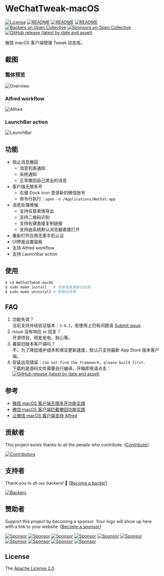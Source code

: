 # WeChatTweak-macOS

[![License](https://img.shields.io/badge/License-Apache%202.0-green.svg)](LICENSE)
[![README](https://img.shields.io/badge/README-English-blue.svg)](README-English.md)
[![README](https://img.shields.io/badge/README-中文-blue.svg)](README.md)
[![README](https://img.shields.io/badge/Telegram-WeChatTweak-brightgreen.svg)](https://t.me/joinchat/B0vW8kPU5OrwdC1qRbaqRA)
[![Backers on Open Collective](https://opencollective.com/WeChatTweak-macOS/backers/badge.svg)](#backers)
[![Sponsors on Open Collective](https://opencollective.com/WeChatTweak-macOS/sponsors/badge.svg)](#sponsors)
[![GitHub release (latest by date and asset)](https://img.shields.io/github/downloads/Sunnyyoung/WeChatTweak-macOS/latest/WeChatTweak-macOS.zip?label=下载&logo=wechat&style=social)](https://github.com/Sunnyyoung/WeChatTweak-macOS/releases/latest/download/WeChatTweak-macOS.zip)

微信 macOS 客户端增强 Tweak 动态库。

## 截图

### 整体预览

![Overview](Screenshot/0x01.png)

### Alfred workflow

![Alfred](Screenshot/0x02.png)

### LaunchBar action

![LaunchBar](Screenshot/0x03.png)

## 功能

- 阻止消息撤回
  - 消息列表通知
  - 系统通知
  - 正常撤回自己发出的消息
- 客户端无限多开
  - 右键 Dock icon 登录新的微信账号
  - 命令行执行：`open -n /Applications/WeChat.app`
- 消息处理增强
  - 支持任意表情导出
  - 支持二维码识别
  - 支持右键直接复制链接
  - 支持由系统默认浏览器直接打开
- 重新打开应用无需手机认证
- UI界面设置面板
- 支持 Alfred workflow
- 支持 Launchbar action

## 使用

```bash
$ cd WeChatTweak-macOS
$ sudo make install   # 安装或者更新动态库
$ sudo make uninstall # 卸载动态库
```

## FAQ

1. 功能失效？  
  当前支持并经验证版本：`3.0.2`，若使用上仍有问题请 [Submit issue](https://github.com/Sunnyyoung/WeChatTweak-macOS/issues/new).
2. Issue 没有响应 or 回复？  
  开源项目，用爱发电，耐心等。
3. 兼容旧版本客户端吗？  
  不，为了降低维护成本和保证更新速度，默认只支持最新 App Store 版本客户端。
4. 安装出现错误：`Can not find the framework, please build first.`  
  下载的是源码文件需要自行编译，开箱即用请点击：[![GitHub release (latest by date and asset)](https://img.shields.io/github/downloads/Sunnyyoung/WeChatTweak-macOS/latest/WeChatTweak-macOS.zip?label=下载&logo=wechat&style=social)](https://github.com/Sunnyyoung/WeChatTweak-macOS/releases/latest/download/WeChatTweak-macOS.zip)

## 参考

- [微信 macOS 客户端无限多开功能实践](https://blog.sunnyyoung.net/wei-xin-macos-ke-hu-duan-wu-xian-duo-kai-gong-neng-shi-jian/)
- [微信 macOS 客户端拦截撤回功能实践](https://blog.sunnyyoung.net/wei-xin-macos-ke-hu-duan-lan-jie-che-hui-gong-neng-shi-jian/)
- [让微信 macOS 客户端支持 Alfred](https://blog.sunnyyoung.net/rang-wei-xin-macos-ke-hu-duan-zhi-chi-alfred/)

## 贡献者

This project exists thanks to all the people who contribute. [[Contribute](CONTRIBUTING.md)].

[![Contributors](https://opencollective.com/WeChatTweak-macOS/contributors.svg?width=890&button=false)](https://github.com/Sunnyyoung/WeChatTweak-macOS/graphs/contributors)

## 支持者

Thank you to all our backers! 🙏 [[Become a backer](https://opencollective.com/WeChatTweak-macOS#backer)]

[![Backers](https://opencollective.com/WeChatTweak-macOS/backers.svg?width=890)](https://opencollective.com/WeChatTweak-macOS#backers)

## 赞助者

Support this project by becoming a sponsor. Your logo will show up here with a link to your website. [[Become a sponsor](https://opencollective.com/WeChatTweak-macOS#sponsor)]

[![Sponsor](https://opencollective.com/WeChatTweak-macOS/sponsor/0/avatar.svg)](https://opencollective.com/WeChatTweak-macOS/sponsor/0/website)
[![Sponsor](https://opencollective.com/WeChatTweak-macOS/sponsor/1/avatar.svg)](https://opencollective.com/WeChatTweak-macOS/sponsor/1/website)
[![Sponsor](https://opencollective.com/WeChatTweak-macOS/sponsor/2/avatar.svg)](https://opencollective.com/WeChatTweak-macOS/sponsor/2/website)
[![Sponsor](https://opencollective.com/WeChatTweak-macOS/sponsor/3/avatar.svg)](https://opencollective.com/WeChatTweak-macOS/sponsor/3/website)
[![Sponsor](https://opencollective.com/WeChatTweak-macOS/sponsor/4/avatar.svg)](https://opencollective.com/WeChatTweak-macOS/sponsor/4/website)
[![Sponsor](https://opencollective.com/WeChatTweak-macOS/sponsor/5/avatar.svg)](https://opencollective.com/WeChatTweak-macOS/sponsor/5/website)
[![Sponsor](https://opencollective.com/WeChatTweak-macOS/sponsor/6/avatar.svg)](https://opencollective.com/WeChatTweak-macOS/sponsor/6/website)
[![Sponsor](https://opencollective.com/WeChatTweak-macOS/sponsor/7/avatar.svg)](https://opencollective.com/WeChatTweak-macOS/sponsor/7/website)
[![Sponsor](https://opencollective.com/WeChatTweak-macOS/sponsor/8/avatar.svg)](https://opencollective.com/WeChatTweak-macOS/sponsor/8/website)
[![Sponsor](https://opencollective.com/WeChatTweak-macOS/sponsor/9/avatar.svg)](https://opencollective.com/WeChatTweak-macOS/sponsor/9/website)

## License

The [Apache License 2.0](LICENSE).
